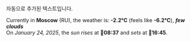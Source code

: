 
자동으로 추가된 텍스트입니다.

<!--START_SECTION:weather:moscow-->
Currently in **Moscow** (RU), the weather is: **-2.2°C** (feels like **-6.2°C**), ***few clouds***<br/>
On *January 24, 2025*, the *sun rises* at 🌅**08:37** and *sets* at 🌇**16:45**.
<!--END_SECTION:weather-->
